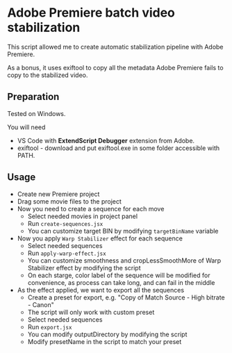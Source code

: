 # Adobe Premiere batch video stabilization

This script allowed me to create automatic stabilization pipeline with Adobe Premiere.

As a bonus, it uses exiftool to copy all the metadata Adobe Premiere fails to copy to the stabilized video.

## Preparation

Tested on Windows.

You will need
- VS Code with **ExtendScript Debugger** extension from Adobe.
- exiftool - download and put exiftool.exe in some folder accessible with PATH.

## Usage

- Create new Premiere project
- Drag some movie files to the project
- Now you need to create a sequence for each move
    - Select needed movies in project panel
    - Run `create-sequences.jsx`
    - You can customize target BIN by modifying `targetBinName` variable
- Now you apply `Warp Stabilizer` effect for each sequence
    - Select needed sequences
    - Run `apply-warp-effect.jsx`
    - You can customize smoothness and cropLessSmoothMore of Warp Stabilizer effect by modifying the script
    - On each starge, color label of the sequence will be modified for convenience, as process can take long, and can fail in the middle
- As the effect applied, we want to export all the sequences
    - Create a preset for export, e.g. "Copy of Match Source - High bitrate - Canon"
    - The script will only work with custom preset
    - Select needed sequences
    - Run `export.jsx`
    - You can modify outputDirectory by modifying the script
    - Modify presetName in the script to match your preset
